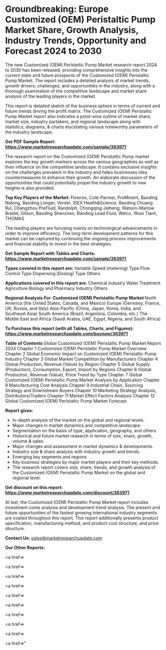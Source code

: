 # Groundbreaking: Europe Customized (OEM) Peristaltic Pump Market Share, Growth Analysis, Industry Trends, Opportunity and Forecast 2024 to 2030

The new Customized (OEM) Peristaltic Pump Market research report 2024 to 2030 has been released, providing comprehensive insights into the current state and future prospects of the Customized (OEM) Peristaltic Pump Market. The report includes a detailed analysis of market trends, growth drivers, challenges, and opportunities in the industry, along with a thorough examination of the competitive landscape and market share analysis of the leading players in the market.

This report is detailed sketch of the business sphere in terms of current and future trends driving the profit matrix. The Customized (OEM) Peristaltic Pump Market report also indicates a point-wise outline of market share, market size, industry partakers, and regional landscape along with statistics, diagrams, &amp; charts elucidating various noteworthy parameters of the industry landscape.

<strong><b>Get PDF Sample Report: <a href=https://www.marketresearchupdate.com/sample/363971>https://www.marketresearchupdate.com/sample/363971</a></b></strong>

The research report on the Customized (OEM) Peristaltic Pump market explores the key growth markers across the various geographies as well as their influence on the competitive landscape. It contains exclusive insights on the challenges prevalent in the industry and helps businesses idea countermeasures to enhance their growth. An elaborate discussion of the opportunities that could potentially propel the industry growth to new heights is also provided.

<strong><b>Top Key Players of the Market:
</b></strong>Flowrox, Cole-Parmer, ProMinent, Baoding Natong, Baoding Longer, Verder, IDEX Health&Science, Baoding Chuang Rui, Changzhou PreFluid, Randolph, Chongqing Jieheng, Watson-Marlow Bredel, Gilson, Baoding Shenchen, Baoding Lead Fluid, Welco, Wuxi Tianli, THOMAS<strong><b>
</b></strong>

The leading players are focusing mainly on technological advancements in order to improve efficiency. The long-term development patterns for this market can be captured by continuing the ongoing process improvements and financial stability to invest in the best strategies.

<strong><b>Get Sample Report with Tables and Charts: <a href=https://www.marketresearchupdate.com/sample/363971>https://www.marketresearchupdate.com/sample/363971</a></b></strong>

<strong><b>Types covered in this report are:
</b></strong>Variable Speed (metering) Type
Flow Control Type
Dispensing (Dosing) Type
Others<strong><b>
</b></strong>

<strong><b>Applications covered in this report are:
</b></strong>Chemical Industry
Water Treatment
Agriculture
Biology and Pharmacy Industry
Others<strong><b>
</b></strong>

<strong><b>Regional Analysis For  Customized (OEM) Peristaltic Pump Market</b></strong><strong><b>
</b></strong>North America (the United States, Canada, and Mexico)
Europe (Germany, France, UK, Russia, and Italy)
Asia-Pacific (China, Japan, Korea, India, and Southeast Asia)
South America (Brazil, Argentina, Colombia, etc.)
The Middle East and Africa (Saudi Arabia, UAE, Egypt, Nigeria, and South Africa)

<strong><b>To Purchase this report (with all Tables, Charts, and Figures): <a href=https://www.marketresearchupdate.com/buynow/363971>https://www.marketresearchupdate.com/buynow/363971</a></b></strong>

<strong><b>Table of Contents</b></strong><strong><b>
</b></strong>Global Customized (OEM) Peristaltic Pump Market Report 2024
Chapter 1 Customized (OEM) Peristaltic Pump Market Overview
Chapter 2 Global Economic Impact on Customized (OEM) Peristaltic Pump Industry
Chapter 3 Global Market Competition by Manufacturers
Chapter 4 Global Production, Revenue (Value) by Region
Chapter 5 Global Supply (Production), Consumption, Export, Import by Regions
Chapter 6 Global Production, Revenue (Value), Price Trend by Type
Chapter 7 Global Customized (OEM) Peristaltic Pump Market Analysis by Application
Chapter 8 Manufacturing Cost Analysis
Chapter 9 Industrial Chain, Sourcing Strategy and Downstream Buyers
Chapter 10 Marketing Strategy Analysis, Distributors/Traders
Chapter 11 Market Effect Factors Analysis
Chapter 12 Global Customized (OEM) Peristaltic Pump Market Forecast

<strong><b>Report gives:</b></strong>

- In-depth analysis of the market on the global and regional levels.
- Major changes in market dynamics and competitive landscape.
- Segmentation on the basis of type, application, geography, and others.
- Historical and future market research in terms of size, share, growth, volume &amp; sales.
- Major changes and assessment in market dynamics &amp; developments.
- Industry size &amp; share analysis with industry growth and trends.
- Emerging key segments and regions
- Key business strategies by major market players and their key methods.
- The research report covers size, share, trends, and growth analysis of the Customized (OEM) Peristaltic Pump Market on the global and regional level.

<strong><b>Get discount on this report: <a href=https://www.marketresearchupdate.com/discount/363971>https://www.marketresearchupdate.com/discount/363971</a></b></strong>

At last, the Customized (OEM) Peristaltic Pump Market report includes investment come analysis and development trend analysis. The present and future opportunities of the fastest growing international industry segments are coated throughout this report. This report additionally presents product specification, manufacturing method, and product cost structure, and price structure.

<strong><b>Contact Us:
</b></strong>sales@marketresearchupdate.com

<strong>Our Other Reports:</strong>

<a href=></a>

<a href=></a>

<a href=></a>

<a href=></a>

<a href=></a>

<a href=></a>

<a href=></a>

<a href=></a>

<a href=></a>

<a href=></a>"
